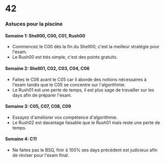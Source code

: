 # 42

### Astuces pour la piscine

#### Semaine 1: Shell00, C00, C01, Rush00
- Commencez le C00 dès la fin du Shell00; c'est la meilleur stratégie pour l'exam.
- Le Rush00 est très simple, c'est des points gratuits.

#### Semaine 2: Shell01, C02, C03, C04, C06
- Faites le C06 avant le C05 car il aborde des notions nécessaires à l'exam tandis que le C05 se concentre sur l'algorithmie.
- Le Rush01 est une perte de temps, il est plus sage de travailler sur les days afin de préparer l'exam.

#### Semaine 3: C05, C07, C08, C09
- Essayez d'améliorer vos compétence d'algorithmie.
- Le Rush02 est davantage faisable que le Rush01 mais reste une perte de temps.

#### Semaine 4: C11
- Ne faites pas le BSQ, finir à 100% ses days précédent est judicieux afin de réviser pour l'exam final.
